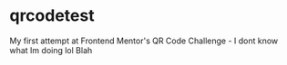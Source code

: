 # qrcodetest
My first attempt at Frontend Mentor's QR Code Challenge - I dont know what Im doing lol
Blah
